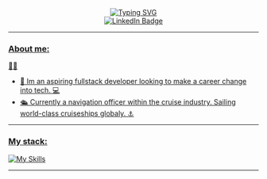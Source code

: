 <div id="header" align = "center">
  <a href="https://git.io/typing-svg"><img src="https://readme-typing-svg.demolab.com?font=Fira+Code&size=30&duration=3500&pause=1000&center=true&width=500&height=100&lines=Jack+Francis;Fullstack+developer;Experienced+team+player;Forged+at+sea" alt="Typing SVG" /></a>
  
  <div id="badges" align = "center">
    <a href="https://www.linkedin.com/in/jack-francis-6823691a2/" target="_blank">
    <img src="https://img.shields.io/badge/LinkedIn-blue?style=for-the-badge&logo=linkedin&logoColor=white" alt="LinkedIn Badge"/>
  </div>
<img src="https://komarev.com/ghpvc/?username=JFrancis23&style=flat-square&color=blue" alt=""/>
</div>

---
 ### About me:
  :man_technologist:
  - 🌱 Im an aspiring fullstack developer looking to make a career change into tech. 💻
  - 🛳️ Currently a navigation officer within the cruise industry. Sailing world-class cruiseships globaly. ⚓
  
  
---
### My stack:

[![My Skills](https://skillicons.dev/icons?i=html,css,js,python)](https://skillicons.dev)
  
---
